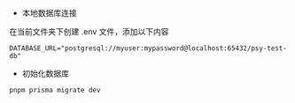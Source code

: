 - 本地数据库连接

在当前文件夹下创建 .env 文件，添加以下内容

```
DATABASE_URL="postgresql://myuser:mypassword@localhost:65432/psy-test-db"
```

- 初始化数据库

```
pnpm prisma migrate dev
```
